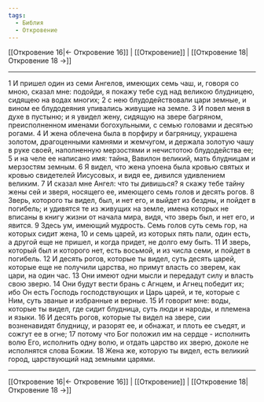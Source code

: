 ```yaml
---
tags:
  - Библия
  - Откровение
---
```

[[Откровение 16|← Откровение 16]] | [[Откровение]] | [[Откровение 18|Откровение 18 →]]

---
1 И пришел один из семи Ангелов, имеющих семь чаш, и, говоря со мною, сказал мне: подойди, я покажу тебе суд над великою блудницею, сидящею на водах многих;
2 с нею блудодействовали цари земные, и вином ее блудодеяния упивались живущие на земле.
3 И повел меня в духе в пустыню; и я увидел жену, сидящую на звере багряном, преисполненном именами богохульными, с семью головами и десятью рогами.
4 И жена облечена была в порфиру и багряницу, украшена золотом, драгоценными камнями и жемчугом, и держала золотую чашу в руке своей, наполненную мерзостями и нечистотою блудодейства ее;
5 и на челе ее написано имя: тайна, Вавилон великий, мать блудницам и мерзостям земным.
6 Я видел, что жена упоена была кровью святых и кровью свидетелей Иисусовых, и видя ее, дивился удивлением великим.
7 И сказал мне Ангел: что ты дивишься? я скажу тебе тайну жены сей и зверя, носящего ее, имеющего семь голов и десять рогов.
8 Зверь, которого ты видел, был, и нет его, и выйдет из бездны, и пойдет в погибель; и удивятся те из живущих на земле, имена которых не вписаны в книгу жизни от начала мира, видя, что зверь был, и нет его, и явится.
9 Здесь ум, имеющий мудрость. Семь голов суть семь гор, на которых сидит жена,
10 и семь царей, из которых пять пали, один есть, а другой еще не пришел, и когда придет, не долго ему быть.
11 И зверь, который был и которого нет, есть восьмой, и из числа семи, и пойдет в погибель.
12 И десять рогов, которые ты видел, суть десять царей, которые еще не получили царства, но примут власть со зверем, как цари, на один час.
13 Они имеют одни мысли и передадут силу и власть свою зверю.
14 Они будут вести брань с Агнцем, и Агнец победит их; ибо Он есть Господь господствующих и Царь царей, и те, которые с Ним, суть званые и избранные и верные.
15 И говорит мне: воды, которые ты видел, где сидит блудница, суть люди и народы, и племена и языки.
16 И десять рогов, которые ты видел на звере, сии возненавидят блудницу, и разорят ее, и обнажат, и плоть ее съедят, и сожгут ее в огне;
17 потому что Бог положил им на сердце - исполнить волю Его, исполнить одну волю, и отдать царство их зверю, доколе не исполнятся слова Божии.
18 Жена же, которую ты видел, есть великий город, царствующий над земными царями.

---
[[Откровение 16|← Откровение 16]] | [[Откровение]] | [[Откровение 18|Откровение 18 →]]